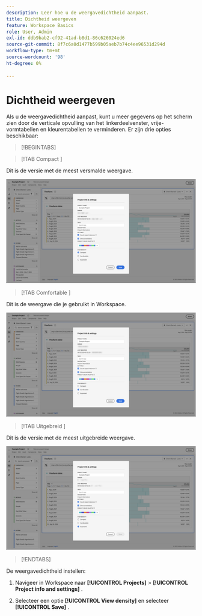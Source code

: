 ```yaml
---
description: Leer hoe u de weergavedichtheid aanpast.
title: Dichtheid weergeven
feature: Workspace Basics
role: User, Admin
exl-id: ddb9bab2-cf92-41ad-b8d1-86c626024ed6
source-git-commit: 8f7c6a0d1477b599b05aeb7b74c4ee96531d294d
workflow-type: tm+mt
source-wordcount: '98'
ht-degree: 0%

---
```


# Dichtheid weergeven

Als u de weergavedichtheid aanpast, kunt u meer gegevens op het scherm zien door de verticale opvulling van het linkerdeelvenster, vrije-vormtabellen en kleurentabellen te verminderen. Er zijn drie opties beschikbaar:

>[!BEGINTABS]

>[!TAB  Compact ]

Dit is de versie met de meest versmalde weergave.

![ de Compacte meningsdichtheden.](assets/view-density-compact.png)

>[!TAB  Comfortable ]

Dit is de weergave die je gebruikt in Workspace.

![ de Uitgebreide meningsdichtheden.](assets/view-density-comfortable.png)

>[!TAB  Uitgebreid ]

Dit is de versie met de meest uitgebreide weergave.

![ de Uitgebreide meningsdichtheden.](assets/view-density-expanded.png)

>[!ENDTABS]


De weergavedichtheid instellen:

1. Navigeer in Workspace naar **[!UICONTROL Projects]** > **[!UICONTROL Project info and settings]** .

1. Selecteer een optie **[!UICONTROL View density]** en selecteer **[!UICONTROL Save]** .



<!--
# [!UICONTROL View Density]

Adjusting the [!UICONTROL view density] lets you see more data on the screen by reducing the vertical padding of the left rail, freeform tables and cohort tables. You have 3 options when toggling the view density via radio buttons:

- **[!UICONTROL Compact]**: This is the version with the most condensed view.
- **[!UICONTROL Comfortable]**: This leaves a little more padding than the Compact version.
- **[!UICONTROL Expanded]** (default): This is the view you are used to in Workspace.

![](assets/view-density.png)

To set the view density:

1. In Workspace, navigate to **[!UICONTROL Projects]** > **[!UICONTROL Project Info and Settings]**.

1. Select among the 3 options outlined above and click **[!UICONTROL Save]**.


>[!BEGINSHADEBOX]

See ![VideoCheckedOut](/help/assets/icons/VideoCheckedOut.svg) [View density](https://video.tv.adobe.com/v/25963?quality=12&learn=on){target="_blank"} for a demo video.

>[!ENDSHADEBOX]


-->
